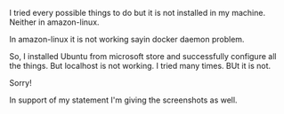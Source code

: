 
I tried every possible things to do but it is not installed in my machine.
Neither in amazon-linux.

In amazon-linux it is not working sayin docker daemon problem.

So, I installed Ubuntu from microsoft store and successfully configure all the things.
But localhost is not working. I tried many times. BUt it is not.

Sorry! 

In support of my statement I'm giving the screenshots as well.
